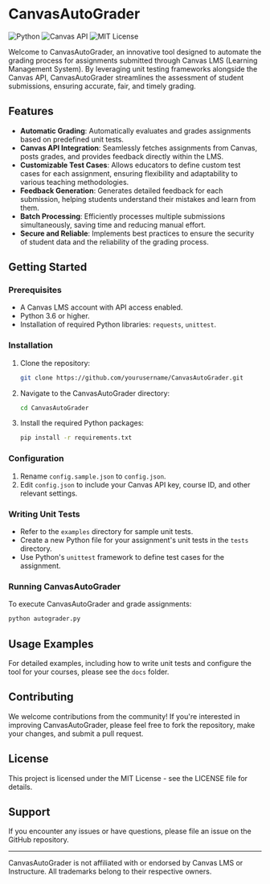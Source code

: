 # CanvasAutoGrader

![Python](https://img.shields.io/badge/python-3.6+-blue.svg)
![Canvas API](https://img.shields.io/badge/Canvas-API-blue.svg)
![MIT License](https://img.shields.io/badge/license-MIT-green.svg)

Welcome to CanvasAutoGrader, an innovative tool designed to automate the grading process for assignments submitted through Canvas LMS (Learning Management System). By leveraging unit testing frameworks alongside the Canvas API, CanvasAutoGrader streamlines the assessment of student submissions, ensuring accurate, fair, and timely grading.

## Features

- **Automatic Grading**: Automatically evaluates and grades assignments based on predefined unit tests.
- **Canvas API Integration**: Seamlessly fetches assignments from Canvas, posts grades, and provides feedback directly within the LMS.
- **Customizable Test Cases**: Allows educators to define custom test cases for each assignment, ensuring flexibility and adaptability to various teaching methodologies.
- **Feedback Generation**: Generates detailed feedback for each submission, helping students understand their mistakes and learn from them.
- **Batch Processing**: Efficiently processes multiple submissions simultaneously, saving time and reducing manual effort.
- **Secure and Reliable**: Implements best practices to ensure the security of student data and the reliability of the grading process.

## Getting Started

### Prerequisites

- A Canvas LMS account with API access enabled.
- Python 3.6 or higher.
- Installation of required Python libraries: `requests`, `unittest`.

### Installation

1. Clone the repository:
   ```bash
   git clone https://github.com/yourusername/CanvasAutoGrader.git
   ```

2. Navigate to the CanvasAutoGrader directory:
   ```bash
   cd CanvasAutoGrader
   ```

3. Install the required Python packages:
   ```bash
   pip install -r requirements.txt
   ```

### Configuration

1. Rename `config.sample.json` to `config.json`.
2. Edit `config.json` to include your Canvas API key, course ID, and other relevant settings.

### Writing Unit Tests

- Refer to the `examples` directory for sample unit tests.
- Create a new Python file for your assignment's unit tests in the `tests` directory.
- Use Python's `unittest` framework to define test cases for the assignment.

### Running CanvasAutoGrader

To execute CanvasAutoGrader and grade assignments:

```bash
python autograder.py
```

## Usage Examples

For detailed examples, including how to write unit tests and configure the tool for your courses, please see the `docs` folder.

## Contributing

We welcome contributions from the community! If you're interested in improving CanvasAutoGrader, please feel free to fork the repository, make your changes, and submit a pull request.

## License

This project is licensed under the MIT License - see the LICENSE file for details.

## Support

If you encounter any issues or have questions, please file an issue on the GitHub repository.

---

CanvasAutoGrader is not affiliated with or endorsed by Canvas LMS or Instructure. All trademarks belong to their respective owners.
